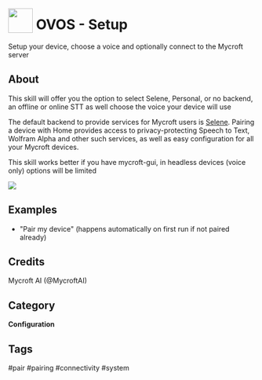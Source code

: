 # <img src='https://raw.githack.com/FortAwesome/Font-Awesome/master/svgs/solid/handshake.svg' card_color='#22a7f0' width='50' height='50' style='vertical-align:bottom'/> OVOS - Setup

Setup your device, choose a voice and optionally connect to the Mycroft server


## About 

This skill will offer you the option to select Selene, Personal, or no backend, an offline or online STT as well choose the voice your device will use

The default backend to provide services for Mycroft users is [Selene](https://home.mycroft.ai/).  Pairing a device with Home provides access to privacy-protecting Speech to Text, Wolfram Alpha and other such services, as well as easy configuration for all your Mycroft devices.

This skill works better if you have mycroft-gui, in headless devices (voice only) options will be limited

![](./pairing.gif)

## Examples 
* "Pair my device" (happens automatically on first run if not paired already)

## Credits 
Mycroft AI (@MycroftAI)

## Category
**Configuration**

## Tags
#pair
#pairing
#connectivity
#system

